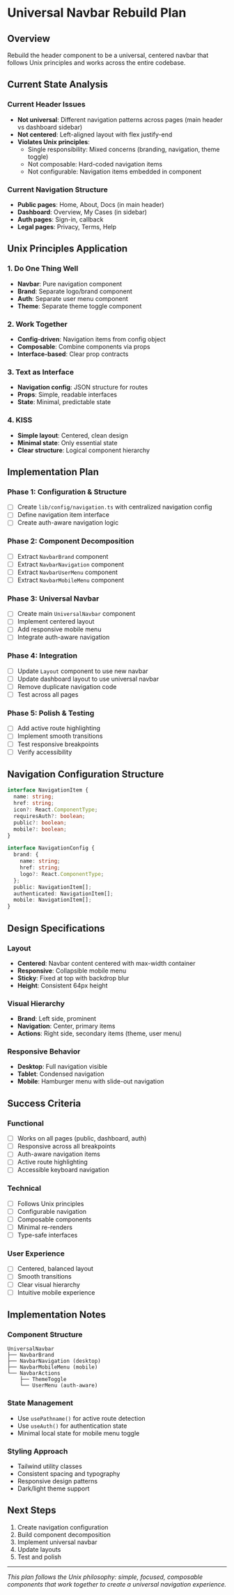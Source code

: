 # Universal Navbar Rebuild Plan

## Overview
Rebuild the header component to be a universal, centered navbar that follows Unix principles and works across the entire codebase.

## Current State Analysis

### Current Header Issues
- **Not universal**: Different navigation patterns across pages (main header vs dashboard sidebar)
- **Not centered**: Left-aligned layout with flex justify-end
- **Violates Unix principles**: 
  - Single responsibility: Mixed concerns (branding, navigation, theme toggle)
  - Not composable: Hard-coded navigation items
  - Not configurable: Navigation items embedded in component

### Current Navigation Structure
- **Public pages**: Home, About, Docs (in main header)
- **Dashboard**: Overview, My Cases (in sidebar)
- **Auth pages**: Sign-in, callback
- **Legal pages**: Privacy, Terms, Help

## Unix Principles Application

### 1. Do One Thing Well
- **Navbar**: Pure navigation component
- **Brand**: Separate logo/brand component
- **Auth**: Separate user menu component
- **Theme**: Separate theme toggle component

### 2. Work Together
- **Config-driven**: Navigation items from config object
- **Composable**: Combine components via props
- **Interface-based**: Clear prop contracts

### 3. Text as Interface
- **Navigation config**: JSON structure for routes
- **Props**: Simple, readable interfaces
- **State**: Minimal, predictable state

### 4. KISS
- **Simple layout**: Centered, clean design
- **Minimal state**: Only essential state
- **Clear structure**: Logical component hierarchy

## Implementation Plan

### Phase 1: Configuration & Structure
- [ ] Create `lib/config/navigation.ts` with centralized navigation config
- [ ] Define navigation item interface
- [ ] Create auth-aware navigation logic

### Phase 2: Component Decomposition
- [ ] Extract `NavbarBrand` component
- [ ] Extract `NavbarNavigation` component  
- [ ] Extract `NavbarUserMenu` component
- [ ] Extract `NavbarMobileMenu` component

### Phase 3: Universal Navbar
- [ ] Create main `UniversalNavbar` component
- [ ] Implement centered layout
- [ ] Add responsive mobile menu
- [ ] Integrate auth-aware navigation

### Phase 4: Integration
- [ ] Update `Layout` component to use new navbar
- [ ] Update dashboard layout to use universal navbar
- [ ] Remove duplicate navigation code
- [ ] Test across all pages

### Phase 5: Polish & Testing
- [ ] Add active route highlighting
- [ ] Implement smooth transitions
- [ ] Test responsive breakpoints
- [ ] Verify accessibility

## Navigation Configuration Structure

```typescript
interface NavigationItem {
  name: string;
  href: string;
  icon?: React.ComponentType;
  requiresAuth?: boolean;
  public?: boolean;
  mobile?: boolean;
}

interface NavigationConfig {
  brand: {
    name: string;
    href: string;
    logo?: React.ComponentType;
  };
  public: NavigationItem[];
  authenticated: NavigationItem[];
  mobile: NavigationItem[];
}
```

## Design Specifications

### Layout
- **Centered**: Navbar content centered with max-width container
- **Responsive**: Collapsible mobile menu
- **Sticky**: Fixed at top with backdrop blur
- **Height**: Consistent 64px height

### Visual Hierarchy
- **Brand**: Left side, prominent
- **Navigation**: Center, primary items
- **Actions**: Right side, secondary items (theme, user menu)

### Responsive Behavior
- **Desktop**: Full navigation visible
- **Tablet**: Condensed navigation
- **Mobile**: Hamburger menu with slide-out navigation

## Success Criteria

### Functional
- [ ] Works on all pages (public, dashboard, auth)
- [ ] Responsive across all breakpoints
- [ ] Auth-aware navigation items
- [ ] Active route highlighting
- [ ] Accessible keyboard navigation

### Technical
- [ ] Follows Unix principles
- [ ] Configurable navigation
- [ ] Composable components
- [ ] Minimal re-renders
- [ ] Type-safe interfaces

### User Experience
- [ ] Centered, balanced layout
- [ ] Smooth transitions
- [ ] Clear visual hierarchy
- [ ] Intuitive mobile experience

## Implementation Notes

### Component Structure
```
UniversalNavbar
├── NavbarBrand
├── NavbarNavigation (desktop)
├── NavbarMobileMenu (mobile)
└── NavbarActions
    ├── ThemeToggle
    └── UserMenu (auth-aware)
```

### State Management
- Use `usePathname()` for active route detection
- Use `useAuth()` for authentication state
- Minimal local state for mobile menu toggle

### Styling Approach
- Tailwind utility classes
- Consistent spacing and typography
- Responsive design patterns
- Dark/light theme support

## Next Steps
1. Create navigation configuration
2. Build component decomposition
3. Implement universal navbar
4. Update layouts
5. Test and polish

---

*This plan follows the Unix philosophy: simple, focused, composable components that work together to create a universal navigation experience.*
